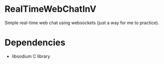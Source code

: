 # RealTimeWebChatInV
Simple real-time web chat using websockets (just a way for me to practice).

# Dependencies
- libsodium C library